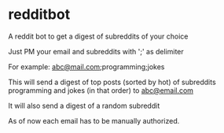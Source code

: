 # redditbot
A reddit bot to get a digest of subreddits of your choice

Just PM your email and subreddits with ';' as delimiter

For example: abc@mail.com;programming;jokes

This will send a digest of top posts (sorted by hot) of subreddits programming and jokes (in that order) to abc@email.com

It will also send a digest of a random subreddit

As of now each email has to be manually authorized.
